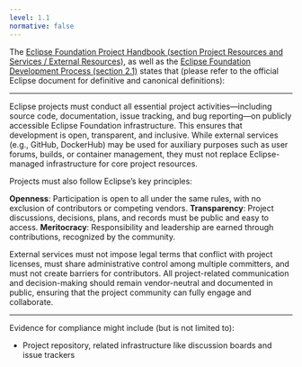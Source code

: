 ```yaml
---
level: 1.1
normative: false
---
```


The [Eclipse Foundation Project Handbook (section Project Resources and Services / External Resources)](https://www.eclipse.org/projects/handbook/#resources-external), as well as the [Eclipse Foundation Development Process (section 2.1)](https://www.eclipse.org/projects/dev_process/development_process_2018/#2_1_Open_Source_Rules_of_Engagement) states that (please refer to the official Eclipse document for definitive and canonical definitions):

---

Eclipse projects must conduct all essential project activities—including source code, documentation, issue tracking, and bug reporting—on publicly accessible Eclipse Foundation infrastructure. This ensures that development is open, transparent, and inclusive. While external services (e.g., GitHub, DockerHub) may be used for auxiliary purposes such as user forums, builds, or container management, they must not replace Eclipse-managed infrastructure for core project resources.

Projects must also follow Eclipse’s key principles:

__Openness__: Participation is open to all under the same rules, with no exclusion of contributors or competing vendors.
__Transparency__: Project discussions, decisions, plans, and records must be public and easy to access.
__Meritocracy__: Responsibility and leadership are earned through contributions, recognized by the community.

External services must not impose legal terms that conflict with project licenses, must share administrative control among multiple committers, and must not create barriers for contributors. All project-related communication and decision-making should remain vendor-neutral and documented in public, ensuring that the project community can fully engage and collaborate.

---

Evidence for compliance might include (but is not limited to):

* Project repository, related infrastructure like discussion boards and issue trackers
